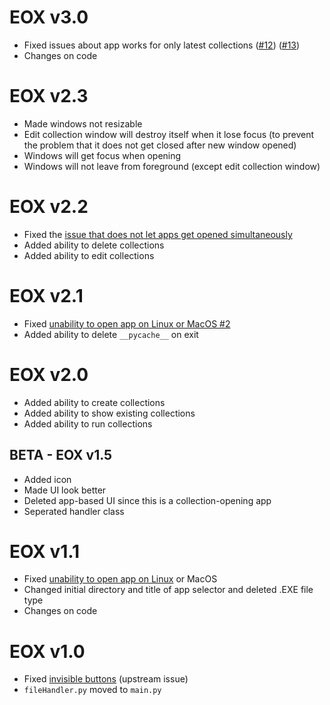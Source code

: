 # EOX v3.0

- Fixed issues about app works for only latest collections ([#12](https://github.com/ygz213/EasyOpenX/issues/12)) ([#13](https://github.com/ygz213/EasyOpenX/issues/13))
- Changes on code

# EOX v2.3

- Made windows not resizable
- Edit collection window will destroy itself when it lose focus (to prevent the problem that it does not get closed after new window opened)
- Windows will get focus when opening
- Windows will not leave from foreground (except edit collection window)

# EOX v2.2

- Fixed the [issue that does not let apps get opened simultaneously](https://github.com/ygz213/EasyOpenX/issues/8)
- Added ability to delete collections
- Added ability to edit collections

# EOX v2.1

- Fixed [unability to open app on Linux or MacOS #2](https://github.com/ygz213/EasyOpenX/issues/6)
- Added ability to delete `__pycache__` on exit

# EOX v2.0

- Added ability to create collections
- Added ability to show existing collections
- Added ability to run collections

## BETA - EOX v1.5

- Added icon
- Made UI look better
- Deleted app-based UI since this is a collection-opening app
- Seperated handler class

# EOX v1.1

- Fixed [unability to open app on Linux](https://github.com/ygz213/EasyOpenX/issues/3) or MacOS
- Changed initial directory and title of app selector and deleted .EXE file type
- Changes on code

# EOX v1.0

- Fixed [invisible buttons](https://github.com/Ernesto905/EasyOpen/issues/1) (upstream issue)
- `fileHandler.py` moved to `main.py`
